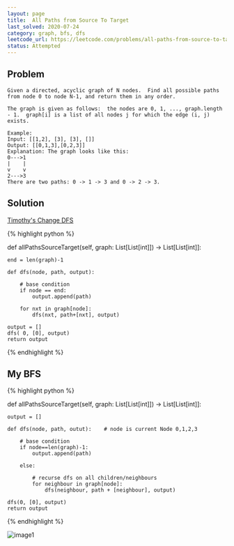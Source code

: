 ```yaml
---
layout: page
title:  All Paths from Source To Target
last_solved: 2020-07-24
category: graph, bfs, dfs
leetcode_url: https://leetcode.com/problems/all-paths-from-source-to-target/
status: Attempted
---
```


Problem
-------

```
Given a directed, acyclic graph of N nodes.  Find all possible paths from node 0 to node N-1, and return them in any order.

The graph is given as follows:  the nodes are 0, 1, ..., graph.length - 1.  graph[i] is a list of all nodes j for which the edge (i, j) exists.

Example:
Input: [[1,2], [3], [3], []] 
Output: [[0,1,3],[0,2,3]] 
Explanation: The graph looks like this:
0--->1
|    |
v    v
2--->3
There are two paths: 0 -> 1 -> 3 and 0 -> 2 -> 3.

```

Solution
----------

[Timothy's Change DFS](https://www.youtube.com/watch?v=xM8uxH0vcRw)

{% highlight python %}

def allPathsSourceTarget(self, graph: List[List[int]]) -> List[List[int]]:
    
    end = len(graph)-1
    
    def dfs(node, path, output):
        
        # base condition
        if node == end:
            output.append(path)
                
        for nxt in graph[node]:
            dfs(nxt, path+[nxt], output)
    
    output = []
    dfs( 0, [0], output)
    return output

{% endhighlight %}


My BFS
-------------

{% highlight python %}

def allPathsSourceTarget(self, graph: List[List[int]]) -> List[List[int]]:
    
    output = []
    
    def dfs(node, path, outut):    # node is current Node 0,1,2,3
        
        # base condition
        if node==len(graph)-1:
            output.append(path)
        
        else:
            
            # recurse dfs on all children/neighbours
            for neighbour in graph[node]:   
                dfs(neighbour, path + [neighbour], output)
    
    dfs(0, [0], output)
    return output

{% endhighlight %}       
        

![image1]()